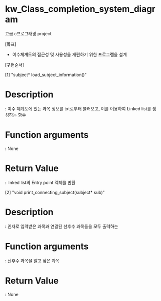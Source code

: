 # kw_Class_completion_system_diagram
고급 c프로그래밍 project

[목표]
- 이수체계도의 접근성 및 사용성을 개편하기 위한 프로그램을 설계


[구현순서]

[1] "subject* load_subject_information()"

# Description
: 이수 체계도에 있는 과목 정보를 txt로부터 불러오고, 이를 이용하여 Linked list를 생성하는 함수

# Function arguments
: None

# Return Value
: linked list의 Entry point 객체를 반환

[2] "void print_connecting_subject(subject* sub)" 
# Description
: 인자로 입력받은 과목과 연결된 선후수 과목들을 모두 출력하는 

# Function arguments
: 선후수 과목을 알고 싶은 과목

# Return Value
: None
